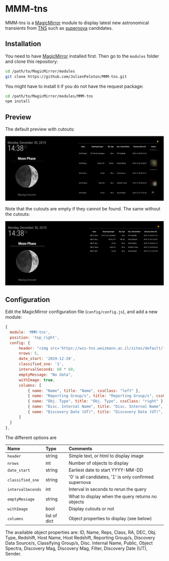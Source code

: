 # MMM-tns

MMM-tns is a [MagicMirror](https://magicmirror.builders/) module to display latest new astronomical transients from [TNS](https://wis-tns.weizmann.ac.il/) such as [supernova](https://en.wikipedia.org/wiki/Supernova) candidates.

## Installation

You need to have [MagicMirror](https://github.com/MichMich/MagicMirror) installed first. Then go to the `modules` folder and clone this repository:

```bash
cd /path/to/MagicMirror/modules
git clone https://github.com/JulienPeloton/MMM-tns.git
```

You might have to install it if you do not have the request package:

```bash
cd /path/to/MagicMirror/modules/MMM-tns
npm install
```

## Preview

The default preview with cutouts:

![preview](pic/scrnsht_w_cutouts.png)

Note that the cutouts are empty if they cannot be found. The same without the cutouts:

![preview](pic/scrnsht_wo_cutouts.png)

## Configuration

Edit the MagicMirror configuration file (`config/config.js`), and add a new module:

```javascript
{
  module: 'MMM-tns',
  position: 'top_right',
  config: {
      header: "<img src='https://wis-tns.weizmann.ac.il/sites/default/files/favicon.png' alt='logo' />",
      nrows: 5,
      date_start: '2019-12-20',
      classified_sne: '1',
      intervalSeconds: 60 * 60,
      emptyMessage: "No data",
      withImage: true,
      columns: [
          { name: "Name", title: "Name", cssClass: "left" },
          { name: "Reporting Group/s", title: "Reporting Group/s", cssClass: "right" },
          { name: "Obj. Type", title: "Obj. Type", cssClass: "right" },
          { name: "Disc. Internal Name", title: "Disc. Internal Name", cssClass: "left" },
          { name: "Discovery Date (UT)", title: "Discovery Date (UT)", cssClass: "left" }
      ]
  }
},
```

The different options are

| Name | Type | Comments |
|:--------|:-------|:--------|
| `header` | string | Simple text, or html to display image |
| `nrows` | int | Number of objects to display |
| `date_start` | string | Earliest date to start YYYY-MM-DD |
| `classified_sne` | string | '0' is all candidates, '1' is only confirmed supernova |
| `intervalSeconds` | int | Interval in seconds to rerun the query |
| `emptyMessage` | string | What to display when the query returns no objects |
| `withImage` | bool | Display cutouts or not |
| `columns` | list of dict | Object properties to display (see below) |

The available object properties are: ID, Name, Reps, Class, RA, DEC, Obj. Type, Redshift, Host Name, Host Redshift, Reporting Group/s, Discovery Data Source/s,	Classifying Group/s, Disc. Internal Name, Public, Object Spectra, Discovery Mag, Discovery Mag, Filter, Discovery Date (UT), Sender.
